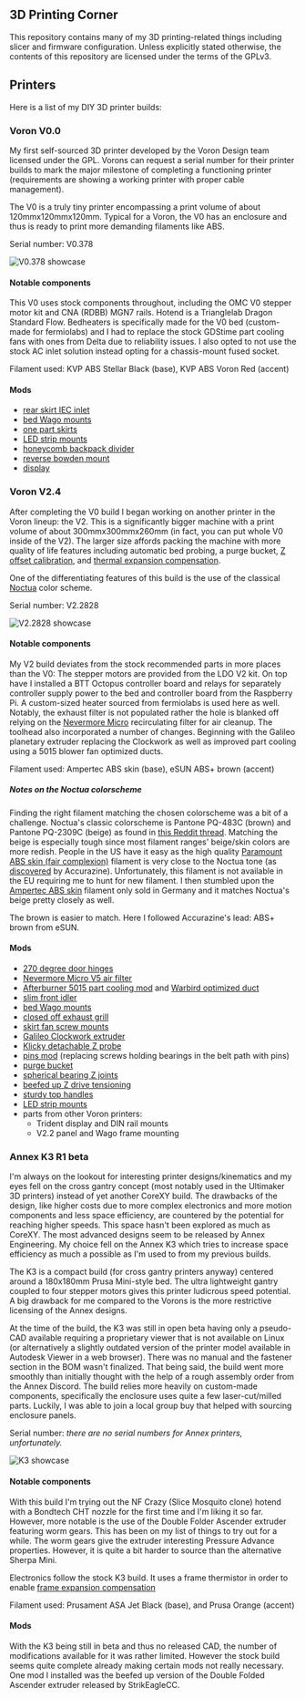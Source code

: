 3D Printing Corner
------------------

This repository contains many of my 3D printing-related things including slicer
and firmware configuration. Unless explicitly stated otherwise, the contents of
this repository are licensed under the terms of the GPLv3.

## Printers

Here is a list of my DIY 3D printer builds:

### Voron V0.0

My first self-sourced 3D printer developed by the Voron Design team licensed
under the GPL. Vorons can request a serial number for their printer builds to
mark the major milestone of completing a functioning printer (requirements are
showing a working printer with proper cable management).

The V0 is a truly tiny printer encompassing a print volume of about
120mmx120mmx120mm. Typical for a Voron, the V0 has an enclosure and thus is
ready to print more demanding filaments like ABS.

Serial number: V0.378

![V0.378 showcase](assets/v0-showcase.jpg)

#### Notable components

This V0 uses stock components throughout, including the OMC V0 stepper motor kit
and CNA (RDBB) MGN7 rails. Hotend is a Trianglelab Dragon Standard Flow.
Bedheaters is specifically made for the V0 bed (custom-made for fermiolabs) and
I had to replace the stock GDStime part cooling fans with ones from Delta due to
reliability issues. I also opted to not use the stock AC inlet solution instead
opting for a chassis-mount fused socket.

Filament used: KVP ABS Stellar Black (base), KVP ABS Voron Red (accent)

#### Mods

- [rear skirt IEC inlet](https://github.com/VoronDesign/VoronUsers/pull/271)
- [bed Wago mounts](https://github.com/VoronDesign/VoronUsers/tree/master/printer_mods/deepfriedheroin/v0_bed_wagos)
- [one part skirts](https://github.com/VoronDesign/VoronUsers/tree/master/printer_mods/Dan88/V0skirt)
- [LED strip mounts](https://discord.com/channels/460117602945990666/696930677161197640/808715506525012028)
- [honeycomb backpack divider](https://www.reddit.com/r/voroncorexy/comments/kyfzns/v0_serial_request_donatas8044/)
- [reverse bowden mount](https://github.com/VoronDesign/VoronUsers/blob/master/printer_mods/KiloQubit/V0_reverse_bowden_mount)
- [display](https://github.com/VoronDesign/Voron-Hardware/tree/master/V0_Display)


### Voron V2.4

After completing the V0 build I began working on another printer in the Voron
lineup: the V2. This is a significantly bigger machine with a print volume of
about 300mmx300mmx260mm (in fact, you can put whole V0 inside of the V2). The
larger size affords packing the machine with more quality of life features
including automatic bed probing, a purge bucket,
[Z offset calibration][ZCalibration],
and [thermal expansion compensation][ThermalComp].

One of the differentiating features of this build is the use of the classical
[Noctua][NoctuaHomepage] color scheme.

Serial number: V2.2828

![V2.2828 showcase](assets/v2-showcase.jpg)

[ZCalibration]: https://github.com/protoloft/klipper_z_calibration
[ThermalComp]: https://github.com/Klipper3d/klipper/pull/4157
[NoctuaHomepage]: https://noctua.at/

#### Notable components

My V2 build deviates from the stock recommended parts in more places than the
V0: The stepper motors are provided from the LDO V2 kit. On top have I installed
a BTT Octopus controller board and relays for separately controller supply power
to the bed and controller board from the Raspberry Pi. A custom-sized heater
sourced from fermiolabs is used here as well. Notably, the exhaust filter is not
populated rather the hole is blanked off relying on the
[Nevermore Micro][NevermoreMicroRepository] recirculating filter for air
cleanup. The toolhead also incorporated a number of changes. Beginning with the
Galileo planetary extruder replacing the Clockwork as well as improved part
cooling using a 5015 blower fan optimized ducts.

Filament used: Ampertec ABS skin (base), eSUN ABS+ brown (accent)

[NevermoreMicroRepository]: https://github.com/nevermore3d/Nevermore_Micro

##### Notes on the Noctua colorscheme

Finding the right filament matching the chosen colorscheme was a bit of a
challenge. Noctua's classic colorscheme is Pantone PQ-483C (brown) and Pantone
PQ-2309C (beige) as found in [this Reddit thread][NoctuaColorsRedditThread].
Matching the beige is especially tough since most filament ranges' beige/skin
colors are more redish. People in the US have it easy as the high quality
[Paramount ABS skin (fair complexion)][ParamountABSBeige] filament is very close
to the Noctua tone (as [discovered][AccurazineV22] by Accurazine).
Unfortunately, this filament is not available in the EU requiring me to hunt for
new filament. I then stumbled upon the [Ampertec ABS skin][AmpertecABSSkin]
filament only sold in Germany and it matches Noctua's beige pretty closely as
well.

The brown is easier to match. Here I followed Accurazine's lead: ABS+ brown from
eSUN.

[NoctuaColorsRedditThread]: https://www.reddit.com/r/pcmods/comments/jp15zy/exact_noctua_fan_colors/
[ParamountABSBeige]: https://www.paramount-3d.com/product-page/abs-pantone-468c-skin-fair-complexion-1-75mm-1kg-filament-lirl1015468a
[AccurazineV22]: https://www.reddit.com/r/3Dprinting/comments/g9t2lj/noctuathemed_printed_parts_for_my_voron_22_build/
[AmpertecABSSkin]: https://www.filamentpreis.de/3dabs1000skn1am.html

#### Mods

- [270 degree door hinges](https://github.com/LoganFraser/VoronMods/tree/main/ParametricRemovable270Hinges)
- [Nevermore Micro V5 air filter](https://github.com/nevermore3d/Nevermore_Micro)
- [Afterburner 5015 part cooling mod](https://github.com/Greg191134/Voron/tree/master/Afterburner%20Optimisation/5015%20fan%20mod) and [Warbird optimized duct](https://github.com/Greg191134/Voron/tree/master/Afterburner%20Optimisation/The%20Warbird)
- [slim front idler](https://github.com/selliott79/Other-V2-Idlers)
- [bed Wago mounts](https://github.com/VoronDesign/VoronUsers/tree/master/printer_mods/deepfriedheroin/v2_bed_wagos)
- [closed off exhaust grill](https://github.com/VoronDesign/VoronUsers/tree/master/printer_mods/richardjm/back-plate)
- [skirt fan screw mounts](https://github.com/VoronDesign/VoronUsers/tree/master/printer_mods/StvPtrsn/Side_Fan_Support_No_Tape)
- [Galileo Clockwork extruder](https://github.com/JaredC01/Galileo)
- [Klicky detachable Z probe](https://github.com/jlas1/Klicky-Probe/)
- [pins mod](https://github.com/hartk1213/MISC/tree/main/Voron%20Mods/Voron%202/2.4/Voron2.4_Pins_Mod) (replacing screws holding bearings in the belt path with pins)
- [purge bucket](https://github.com/Annex-Engineering/Other_Printer_Mods/tree/master/All_Printers/Purge_Brush_Bucket)
- [spherical bearing Z joints](https://github.com/hartk1213/MISC/tree/main/Voron%20Mods/Voron%202/2.4/Voron2.4_GE5C)
- [beefed up Z drive tensioning](https://github.com/VoronDesign/VoronUsers/tree/master/printer_mods/edwardyeeks/V2.4_z_drive_motor_tensioner_mod)
- [sturdy top handles](https://github.com/VoronDesign/VoronUsers/tree/master/printer_mods/jeoje/Sturdy_Handles)
- [LED strip mounts](https://github.com/VoronDesign/VoronUsers/tree/master/printer_mods/eddie/LED_Bar_Clip)
- parts from other Voron printers:
  - Trident display and DIN rail mounts
  - V2.2 panel and Wago frame mounting

### Annex K3 R1 beta

I'm always on the lookout for interesting printer designs/kinematics and my eyes
fell on the cross gantry concept (most notably used in the Ultimaker 3D
printers) instead of yet another CoreXY build. The drawbacks of the design, like
higher costs due to more complex electronics and more motion components and less
space efficiency, are countered by the potential for reaching higher speeds.
This space hasn't been explored as much as CoreXY. The most advanced designs
seem to be released by Annex Engineering. My choice fell on the Annex K3 which
tries to increase space efficiency as much a possible as I'm used to from my
previous builds.

The K3 is a compact build (for cross gantry printers anyway) centered around a
180x180mm Prusa Mini-style bed. The ultra lightweight gantry coupled to four
stepper motors gives this printer ludicrous speed potential. A big drawback for
me compared to the Vorons is the more restrictive licensing of the Annex
designs.

At the time of the build, the K3 was still in open beta having only a pseudo-CAD
available requiring a proprietary viewer that is not available on Linux (or
alternatively a slightly outdated version of the printer model available in
Autodesk Viewer in a web browser). There was no manual and the fastener section
in the BOM wasn't finalized. That being said, the build went more smoothly than
initially thought with the help of a rough assembly order from the Annex
Discord. The build relies more heavily on custom-made components, specifically
the enclosure uses quite a few laser-cut/milled parts. Luckily, I was able to
join a local group buy that helped with sourcing enclosure panels.

Serial number: *there are no serial numbers for Annex printers, unfortunately.*

![K3 showcase](assets/k3-showcase.jpg)

#### Notable components

With this build I'm trying out the NF Crazy (Slice Mosquito clone) hotend with a
Bondtech CHT nozzle for the first time and I'm liking it so far. However, more
notable is the use of the Double Folder Ascender extruder featuring worm gears.
This has been on my list of things to try out for a while. The worm gears give
the extruder interesting Pressure Advance properties. However, it is quite a bit
harder to source than the alternative Sherpa Mini.

Electronics follow the stock K3 build. It uses a frame thermistor in order to
enable [frame expansion compensation][ZAdjust]

Filament used: Prusament ASA Jet Black (base), and Prusa Orange (accent)

[ZAdjust]: https://github.com/Klipper3d/klipper/pull/4157

#### Mods

With the K3 being still in beta and thus no released CAD, the number of
modifications available for it was rather limited. However the stock build seems
quite complete already making certain mods not really necessary. One mod I
installed was the beefed up version of the Double Folded Ascender extruder
released by StrikEagleCC.

